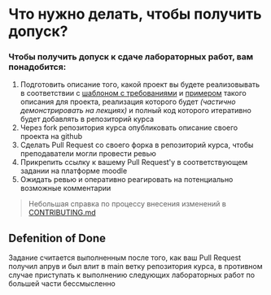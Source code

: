 # Что нужно делать, чтобы получить допуск?

### Чтобы получить допуск к сдаче лабораторных работ, вам понадобится:

1. Подготовить описание того, какой проект вы будете реализовывать в соответствии с [шаблоном с требованиями](template.md) и [примером](Viktor-Reshetov.md) такого описания для проекта, реализация которого будет _(частично демонстрировать на лекциях)_ и полный код которого итеративно будет добавлять в репозиторий курса
2. Через fork репозитория курса опубликовать описание своего проекта на github
3. Сделать Pull Request со своего форка в репозиторий курса, чтобы преподаватели могли провести ревью
4. Прикрепить ссылку к вашему Pull Request'у в соответствующем задании на платформе moodle
5. Ожидать ревью и оперативно реагировать на потенциально возможные комментарии

> Небольшая справка по процессу внесения изменений в [CONTRIBUTING.md](../CONTRIBUTING.md)

## Defenition of Done

Задание считается выполненным после того, как ваш Pull Request получил апрув и был влит в main ветку репозитория курса, в противном случае приступать к выполнению следующих лабораторных работ по большей части бессмысленно

